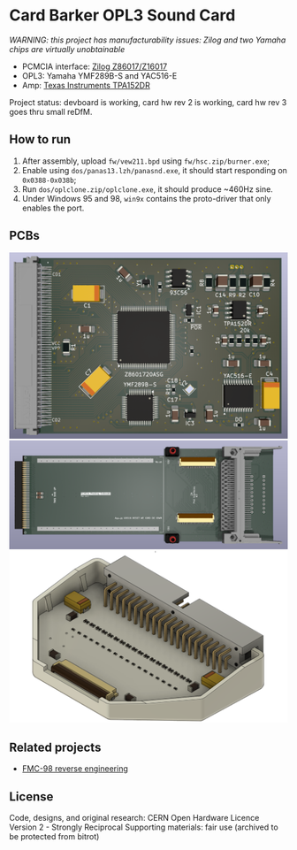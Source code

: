 # Card Barker OPL3 Sound Card

*WARNING: this project has manufacturability issues: Zilog and two Yamaha chips are virtually unobtainable*

* PCMCIA interface: [Zilog Z86017/Z16017](https://www.zilog.com/index.php?option=com_product&Itemid=26&task=docs&businessLine=&parent_id=139&familyId=13&productId=Z86017)
* OPL3: Yamaha YMF289B-S and YAC516-E
* Amp: [Texas Instruments TPA152DR](http://www.ti.com/lit/gpn/tpa152)

Project status: devboard is working, card hw rev 2 is working, card hw rev 3 goes thru small reDfM. 

## How to run

1. After assembly, upload `fw/vew211.bpd` using `fw/hsc.zip/burner.exe`;
2. Enable using `dos/panas13.lzh/panasnd.exe`, it should start responding on `0x0388-0x038b`;
3. Run `dos/oplclone.zip/oplclone.exe`, it should produce ~460Hz sine.
4. Under Windows 95 and 98, `win9x` contains the proto-driver that only enables the port.

## PCBs
![Card](https://raw.githubusercontent.com/yottatsa/card_barker/main/pc_card/pc_card-render.png)
![devboard](https://github.com/yottatsa/card_barker/raw/main/devboard/devboard-render.png)
![pod adapter](https://github.com/yottatsa/card_barker/raw/main/devboard/fpchp-assembled.png)

## Related projects

* [FMC-98 reverse engineering](https://github.com/AL-255/A2P1)

## License

Code, designs, and original research: CERN Open Hardware Licence Version 2 - Strongly Reciprocal
Supporting materials: fair use (archived to be protected from bitrot)
